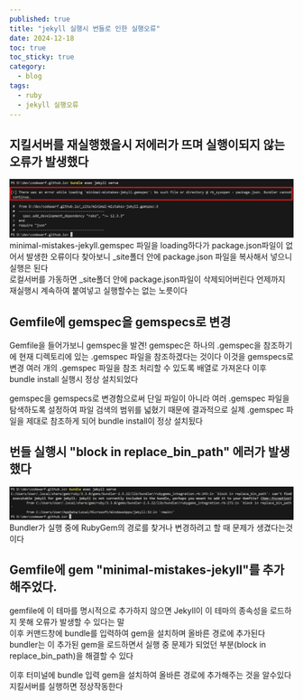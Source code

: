 ```yaml
---
published: true
title: "jekyll 실행시 번들로 인한 실행오류"
date: 2024-12-18
toc: true
toc_sticky: true
category: 
  - blog
tags:
  - ruby
  - jekyll 실행오류
---
```


## 지킬서버를 재실행했을시 저에러가 뜨며 실행이되지 않는 오류가 발생했다
 ![Image Alt error img-1](/assets/images/post/241218-etc-blog-jekyll/2024-12-17-jekyll-blog-1.png)
minimal-mistakes-jekyll.gemspec 파일을 loading하다가 package.json파일이 없어서 발생한 오류이다
찾아보니 _site폴더 안에 package.json 파일을 복사해서 넣으니 실행은 된다  
로컬서버를 가동하면 _site폴더 안에 package.json파일이 삭제되어버린다 언제까지 재실행시 계속하여 붙여넣고 실행할수는 없는 노릇이다 


## Gemfile에 gemspec을 gemspecs로 변경

Gemfile을 들어가보니 gemspec을 발견! gemspec은 하나의 .gemspec을 참조하기에 현재 디렉토리에 있는 .gemspec 파일을 참조하겠다는 것이다
이것을 gemspecs로 변경 여러 개의 .gemspec 파일을 참조 처리할 수 있도록 배열로 가져온다
이후 bundle install 실행시 정상 설치되었다

gemspec을 gemspecs로 변경함으로써 단일 파일이 아니라 여러 .gemspec 파일을 탐색하도록 설정하여 파일 검색의 범위를 넓혔기 때문에
결과적으로 실제 .gemspec 파일을 제대로 참조하게 되어 bundle install이 정상 설치됬다


## 번들 실행시 "block in replace_bin_path" 에러가 발생했다
![Image Alt error img-1](/assets/images/post/241218-etc-blog-jekyll/2024-12-17-jekyll-blog-2.png)
Bundler가 실행 중에 RubyGem의 경로를 찾거나 변경하려고 할 때 문제가 생겼다는것이다
 

## Gemfile에 gem "minimal-mistakes-jekyll"를 추가해주었다.
gemfile에 이 테마를 명시적으로 추가하지 않으면 Jekyll이 이 테마의 종속성을 로드하지 못해 오류가 발생할 수 있다는 말   
이후 커맨드창에 bundle를 입력하여 gem을 설치하며 올바른 경로에 추가된다   
bundler는 이 추가된 gem을 로드하면서 실행 중 문제가 되었던 부분(block in replace_bin_path)을 해결할 수 있다
 
이후 터미널에 bundle 입력 gem을 설치하여 올바른 경로에 추가해주는 것을 알수있다
지킬서버를 실행하면 정상작동한다